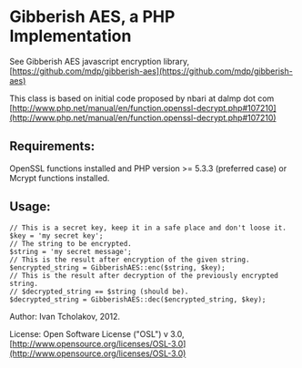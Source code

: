 
Gibberish AES, a PHP Implementation
===================================

See Gibberish AES javascript encryption library, [https://github.com/mdp/gibberish-aes](https://github.com/mdp/gibberish-aes)

This class is based on initial code proposed by nbari at dalmp dot com
[http://www.php.net/manual/en/function.openssl-decrypt.php#107210](http://www.php.net/manual/en/function.openssl-decrypt.php#107210)

Requirements:
-----------------------------------

OpenSSL functions installed and PHP version >= 5.3.3 (preferred case)
or
Mcrypt functions installed. 

Usage:
-----------------------------------

    // This is a secret key, keep it in a safe place and don't loose it.
    $key = 'my secret key';
    // The string to be encrypted.
    $string = 'my secret message';
    // This is the result after encryption of the given string.
    $encrypted_string = GibberishAES::enc($string, $key);
    // This is the result after decryption of the previously encrypted string.
    // $decrypted_string == $string (should be).
    $decrypted_string = GibberishAES::dec($encrypted_string, $key);

Author: Ivan Tcholakov, 2012.

License: Open Software License ("OSL") v 3.0, [http://www.opensource.org/licenses/OSL-3.0](http://www.opensource.org/licenses/OSL-3.0)
